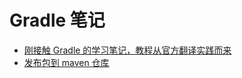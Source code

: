 # Gradle 笔记

- [刚接触 Gradle 的学习笔记，教程从官方翻译实践而来](https://github.com/zq99299/gradle-note)
- [发布包到 maven 仓库](./push-to-maven.md)
